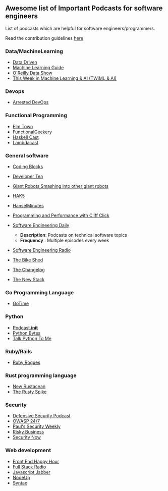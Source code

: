 ## Awesome list of Important Podcasts for software engineers

List of podcasts which are helpful for software engineers/programmers.

Read the contribution guidelines [here](https://github.com/rShetty/podcasts/blob/master/guidelines.md)


### Data/MachineLearning

- [Data Driven](http://datadriven.tv/)
- [Machine Learning Guide](http://ocdevel.com/podcasts/machine-learning)
- [O'Reilly Data Show](https://www.oreilly.com/topics/oreilly-data-show-podcast)
- [This Week in Machine Learning & AI (TWiML & AI)](https://twimlai.com/)


### Devops

- [Arrested DevOps](https://www.arresteddevops.com/)


### Functional Programming

- [Elm Town](https://elmtown.audio/)
- [FunctionalGeekery](https://www.functionalgeekery.com/)
- [Haskell Cast](https://www.haskellcast.com/)
- [Lambdacast](https://soundcloud.com/lambda-cast)


### General software

- [Coding Blocks](https://www.codingblocks.net/)
- [Developer Tea](https://spec.fm/podcasts/developer-tea)
- [Giant Robots Smashing into other giant robots](https://robots.thoughtbot.com/)
- [HAK5](https://www.hak5.org/)
- [HanselMinutes](https://hanselminutes.com/)
- [Programming and Performance with Cliff Click](https://itunes.apple.com/us/podcast/programming-and-performance-with-cliff-click/id1286422919)
- [Software Engineering Daily](https://softwareengineeringdaily.com/)
  - <b>Description</b>:  Podcasts on technical software topics
  - <b>Frequency</b>  :  Multiple episodes every week

- [Software Engineering Radio](http://www.se-radio.net/)
- [The Bike Shed](http://bikeshed.fm/)
- [The Changelog](https://changelog.com/)
- [The New Stack](https://thenewstack.io/podcasts/)


### Go Programming Language

- [GoTime](https://changelog.com/gotime)


### Python

- [Podcast.__init__](https://pythonpodcast.com/)
- [Python Bytes](https://pythonbytes.fm/)
- [Talk Python To Me](https://talkpython.fm/)


### Ruby/Rails

- [Ruby Rogues](https://devchat.tv/ruby-rogues)


### Rust programming language

- [New Rustacean](https://newrustacean.com/)
- [The Rusty Spike](https://rusty-spike.blubrry.net/)


### Security

- [Defensive Security Podcast](https://defensivesecurity.org/)
- [OWASP 24/7](https://www.owasp.org/index.php/OWASP_Podcast)
- [Paul's Security Weekly](https://securityweekly.com/)
- [Risky Business](https://risky.biz/netcasts/risky-business/)
- [Security Now](https://twit.tv/shows/security-now)


### Web development

- [Front End Happy Hour](http://frontendhappyhour.com/)
- [Full Stack Radio](http://www.fullstackradio.com/)
- [Javascript Jabber](https://devchat.tv/js-jabber)
- [NodeUp](http://nodeup.com/)
- [Syntax](https://syntax.fm/)
